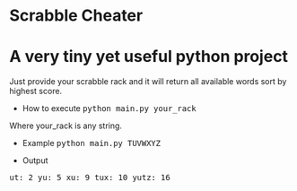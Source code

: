 Scrabble Cheater
====================

# A very tiny yet useful python project

Just provide your scrabble rack and it will return 
all available words sort by highest score.
* How to execute
<tt>python main.py your_rack</tt>

Where your_rack is any string.

* Example
<tt>python main.py TUVWXYZ</tt>

* Output
<tt>
ut: 2
yu: 5
xu: 9
tux: 10
yutz: 16
</tt>

